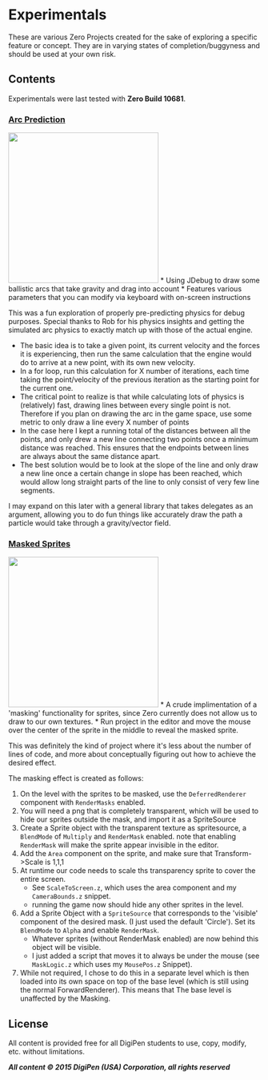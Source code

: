 # Experimentals

These are various Zero Projects created for the sake of exploring a specific feature or concept. They are in varying states of completion/buggyness and should be used at your own risk.

## Contents

Experimentals were last tested with **Zero Build 10681**.

### <a href=https://github.com/JohannesMP/Zilch-Snippets-and-Libraries/tree/master/Experimentals/Arc_Predict>Arc Prediction</a>
<img width=300 src=http://i.imgur.com/br4Q816.png />
* Using JDebug to draw some ballistic arcs that take gravity and drag into account
* Features various parameters that you can modify via keyboard with on-screen instructions

This was a fun exploration of properly pre-predicting physics for debug purposes. Special thanks to Rob for his physics insights and getting the simulated arc physics to exactly match up with those of the actual engine.

- The basic idea is to take a given point, its current velocity and the forces it is experiencing, then run the same calculation that the engine would do to arrive at a new point, with its own new velocity.
- In a for loop, run this calculation for X number of iterations, each time taking the point/velocity of the previous iteration as the starting point for the current one.
- The critical point to realize is that while calculating lots of physics is (relatively) fast, drawing lines between every single point is not. Therefore if you plan on drawing the arc in the game space, use some metric to only draw a line every X number of points
- In the case here I kept a running total of the distances between all the points, and only drew a new line connecting two points once a minimum distance was reached. This ensures that the endpoints between lines are always about the same distance apart.
- The best solution would be to look at the slope of the line and only draw a new line once a certain change in slope has been reached, which would allow long straight parts of the line to only consist of very few line segments.

I may expand on this later with a general library that takes delegates as an argument, allowing you to do fun things like accurately draw the path a particle would take through a gravity/vector field.


### <a href=https://github.com/JohannesMP/Zilch-Snippets-and-Libraries/tree/master/Experimentals/Masked_Sprites>Masked Sprites</a>
<img width=300 src=http://i.imgur.com/3Jncu5W.png />
* A crude implimentation of a 'masking' functionality for sprites, since Zero currently does not allow us to draw to our own textures.
* Run project in the editor and move the mouse over the center of the sprite in the middle to reveal the masked sprite.

This was definitely the kind of project where it's less about the number of lines of code, and more about conceptually figuring out how to achieve the desired effect.

The masking effect is created as follows:

1. On the level with the sprites to be masked, use the `DeferredRenderer` component with `RenderMasks` enabled.
2. You will need a png that is completely transparent, which will be used to hide our sprites outside the mask, and import it as a SpriteSource
3. Create a Sprite object with the transparent texture as spritesource, a `BlendMode` of `Multiply` and `RenderMask` enabled. note that enabling `RenderMask` will make the sprite appear invisible in the editor.
4. Add the `Area` component on the sprite, and make sure that Transform->Scale is 1,1,1
5. At runtime our code needs to scale ths transparency sprite to cover the entire screen.
   - See `ScaleToScreen.z`, which uses the area component and my `CameraBounds.z` snippet.
   - running the game now should hide any other sprites in the level.
6. Add a Sprite Object with a `SpriteSource` that corresponds to the 'visible' component of the desired mask. (I just used the default 'Circle'). Set its `BlendMode` to `Alpha` and enable `RenderMask`.
   - Whatever sprites (without RenderMask enabled) are now behind this object will be visible.
   - I just added a script that moves it to always be under the mouse (see `MaskLogic.z` which uses my `MousePos.z` Snippet).
7. While not required, I chose to do this in a separate level which is then loaded into its own space on top of the base level (which is still using the normal ForwardRenderer). This means that The base level is unaffected by the Masking.

## License

All content is provided free for all DigiPen students to use, copy, modify, etc. without limitations.

***All content © 2015 DigiPen (USA) Corporation, all rights reserved***

